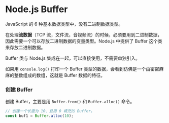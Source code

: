 # Node.js Buffer

JavaScript 的 6 种基本数据类型中，没有二进制数据类型。

在处理**流数据**（TCP 流，文件流，音视频流）的时候，必须要用到二进制数据，因此需要一个可以存放二进制数据的变量类型。Node.js 中提供了 Buffer 这个类来存放二进制数据。

Buffer 类与 Node.js 集成在一起，可以直接使用，不需要单独引入。

如果用 `console.log()` 打印一个 Buffer 类型的数据，会看到仿佛是一个由密密麻麻的整数组成的数组，这就是 Buffer 数据的特征。

### 创建 Buffer

创建 Buffer，主要是用 `Buffer.from()` 和 `Buffer.alloc()` 命令。

```js
// 创建一个长度为 10、且用 0 填充的 Buffer。
const buf1 = Buffer.alloc(10);
```
